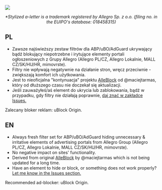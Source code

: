 <img src="https://user-images.githubusercontent.com/35576727/284328450-cea34914-b97b-4b7e-bba4-c4f21a4da39a.png" align="center"/>

<p align="center"><i>*Stylized a-letter is a trademark registered by Allegro Sp. z o.o. (filing no. in the EUIPO's database: 018458315)</i></p>

## PL

- Zawsze najświeższy zestaw filtrów dla ABP/uBO/AdGuard ukrywający bądź blokujący niepotrzebne i irytujące elementy portali ogłoszeniowych z Grupy Allegro (Allegro PL/CZ, Allegro Lokalnie, MALL CZ/SK/HU/HR, mimovrste).
- Filtry nie wpływają negatywnie na działanie stron, wręcz przeciwnie - zwiększają komfort ich użytkowania.
- Jest to nieoficjalna "kontynuacja" projektu [AlleBlock](https://github.com/maciejtarmas/AlleBlock) od @maciejtarmas, który od dłuższego czasu nie doczekał się aktualizacji.
- Jeśli zauważyłeś/aś element do ukrycia lub zablokowania, bądź w przypadku, gdy filtry nie działają poprawnie, [daj znać w zakładce Issues.](https://github.com/CrusheerPL/AlleBlockV2/issues)

Zalecany bloker reklam: uBlock Origin.

## EN

- Always fresh filter set for ABP/uBO/AdGuard hiding unnecessary & irritative elements of advertising portals from Allegro Group (Allegro PL/CZ, Allegro Lokalnie, MALL CZ/SK/HU/HR, mimovrste).
- No negative impact on sites' functionality.
- Derived from original [AlleBlock](https://github.com/maciejtarmas/AlleBlock) by @maciejtarmas which is not being updated for a long time.
- Have an element to hide or block, or something does not work properly? [Let me know in the Issues section.](https://github.com/CrusheerPL/AlleBlockV2/issues)

Recommended ad-blocker: uBlock Origin.

